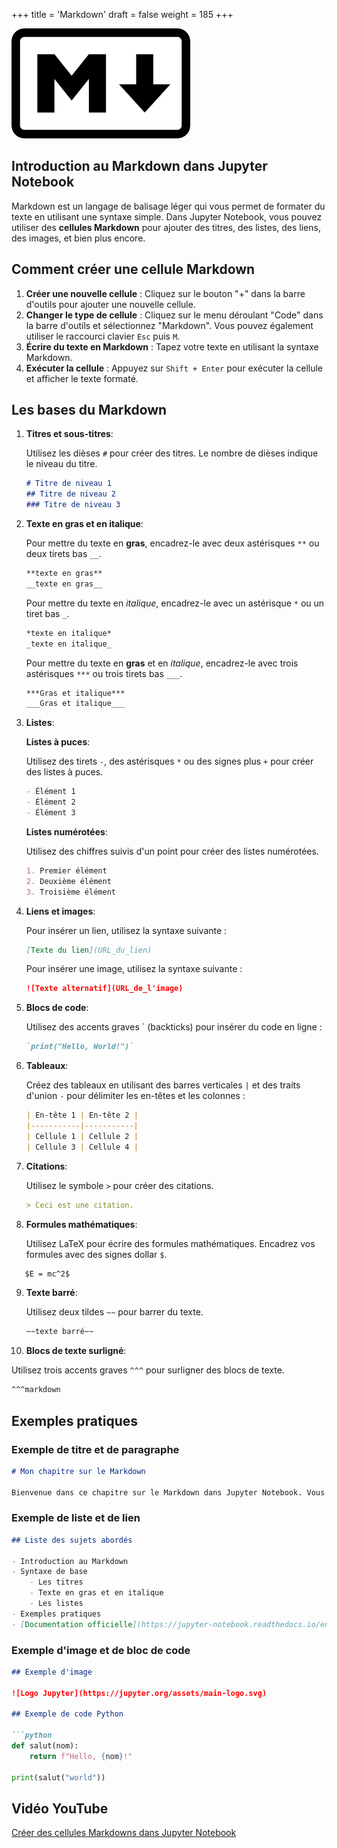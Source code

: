 +++
title = 'Markdown'
draft = false
weight = 185
+++

![Markdown](markdown.png)

## Introduction au Markdown dans Jupyter Notebook

Markdown est un langage de balisage léger qui vous permet de formater du texte en utilisant une syntaxe simple. Dans Jupyter Notebook, vous pouvez utiliser des **cellules Markdown** pour ajouter des titres, des listes, des liens, des images, et bien plus encore.

## Comment créer une cellule Markdown

1. **Créer une nouvelle cellule** : Cliquez sur le bouton "+" dans la barre d'outils pour ajouter une nouvelle cellule.
2. **Changer le type de cellule** : Cliquez sur le menu déroulant "Code" dans la barre d'outils et sélectionnez "Markdown". Vous pouvez également utiliser le raccourci clavier `Esc` puis `M`.
3. **Écrire du texte en Markdown** : Tapez votre texte en utilisant la syntaxe Markdown.
4. **Exécuter la cellule** : Appuyez sur `Shift + Enter` pour exécuter la cellule et afficher le texte formaté.


## Les bases du Markdown

1. **Titres et sous-titres**:

   Utilisez les dièses `#` pour créer des titres. Le nombre de dièses indique le niveau du titre.

   ```markdown
   # Titre de niveau 1
   ## Titre de niveau 2
   ### Titre de niveau 3
   ```

2. **Texte en gras et en italique**:

   Pour mettre du texte en **gras**, encadrez-le avec deux astérisques `**` ou deux tirets bas `__`.

   ```markdown
   **texte en gras**
   __texte en gras__
   ```

   Pour mettre du texte en *italique*, encadrez-le avec un astérisque `*` ou un tiret bas `_`.

   ```markdown
   *texte en italique*
   _texte en italique_
   ```

   Pour mettre du texte en **gras** et en *italique*, encadrez-le avec trois astérisques `***` ou trois tirets bas `___`.

   ```markdown
   ***Gras et italique*** 
   ___Gras et italique___

3. **Listes**:

   **Listes à puces**:

     Utilisez des tirets `-`, des astérisques `*` ou des signes plus `+` pour créer des listes à puces.

     ```markdown
     - Élément 1
     - Élément 2
     - Élément 3
     ```

   **Listes numérotées**:

     Utilisez des chiffres suivis d'un point pour créer des listes numérotées.

     ```markdown
     1. Premier élément
     2. Deuxième élément
     3. Troisième élément
     ```

4. **Liens et images**:

   Pour insérer un lien, utilisez la syntaxe suivante :

   ```markdown
   [Texte du lien](URL_du_lien)
   ```

   Pour insérer une image, utilisez la syntaxe suivante :

   ```markdown
   ![Texte alternatif](URL_de_l'image)
   ```

5. **Blocs de code**:

   Utilisez des accents graves ` (backticks) pour insérer du code en ligne :

   ```markdown
   `print("Hello, World!")`
   ```

6. **Tableaux**:

   Créez des tableaux en utilisant des barres verticales `|` et des traits d'union `-` pour délimiter les en-têtes et les colonnes :

   ```markdown
   | En-tête 1 | En-tête 2 |
   |-----------|-----------|
   | Cellule 1 | Cellule 2 |
   | Cellule 3 | Cellule 4 |
   ```

7. **Citations**:

   Utilisez le symbole `>` pour créer des citations.

   ```markdown
   > Ceci est une citation.
   ```

8. **Formules mathématiques**:

   Utilisez LaTeX pour écrire des formules mathématiques. Encadrez vos formules avec des signes dollar `$`.
   
```markdown
   $E = mc^2$
   ```

9. **Texte barré**:

   Utilisez deux tildes `~~` pour barrer du texte.
  
   ```markdown
   ~~texte barré~~
   ```

10. **Blocs de texte surligné**:

   Utilisez trois accents graves `^^^` pour surligner des blocs de texte.

   ```markdown
   ^^^markdown
   ```

## Exemples pratiques

### Exemple de titre et de paragraphe

```markdown
# Mon chapitre sur le Markdown

Bienvenue dans ce chapitre sur le Markdown dans Jupyter Notebook. Vous apprendrez à formater du texte facilement.
```

### Exemple de liste et de lien

```markdown
## Liste des sujets abordés

- Introduction au Markdown
- Syntaxe de base
	- Les titres
	- Texte en gras et en italique
	- Les listes
- Exemples pratiques
- [Documentation officielle](https://jupyter-notebook.readthedocs.io/en/stable/examples/Notebook/Working%20With%20Markdown%20Cells.html)
```

### Exemple d'image et de bloc de code

```markdown
## Exemple d'image

![Logo Jupyter](https://jupyter.org/assets/main-logo.svg)

## Exemple de code Python

```python
def salut(nom):
    return f"Hello, {nom}!"

print(salut("world"))
```

## Vidéo YouTube

[Créer des cellules Markdowns dans Jupyter Notebook](https://youtu.be/jyVnqr44mtE?si=jFdhyUAzv5VQ6OCz)
